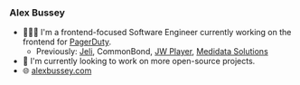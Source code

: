 ### Alex Bussey

- 👨🏼‍💻 I'm a frontend-focused Software Engineer currently working on the frontend for [PagerDuty](https://pagerduty.com).
  - Previously: [Jeli](https://jeli.io), CommonBond, [JW Player](https://jwplayer.com), [Medidata Solutions](https://mdsol.com)
- 👐 I'm currently looking to work on more open-source projects.
- 🌐 [alexbussey.com](https://alexbussey.com)

